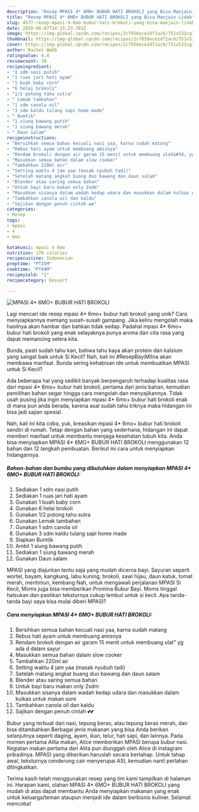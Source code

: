 ```yaml
---
description: "Resep MPASI 4* 6MO+ BUBUR HATI BROKOLI yang Bisa Manjain Lidah"
title: "Resep MPASI 4* 6MO+ BUBUR HATI BROKOLI yang Bisa Manjain Lidah"
slug: 4577-resep-mpasi-4-6mo-bubur-hati-brokoli-yang-bisa-manjain-lidah
date: 2020-06-07T14:15:23.701Z
image: https://img-global.cpcdn.com/recipes/2cf856ece1df1ac6/751x532cq70/mpasi-4-6mo-bubur-hati-brokoli-foto-resep-utama.jpg
thumbnail: https://img-global.cpcdn.com/recipes/2cf856ece1df1ac6/751x532cq70/mpasi-4-6mo-bubur-hati-brokoli-foto-resep-utama.jpg
cover: https://img-global.cpcdn.com/recipes/2cf856ece1df1ac6/751x532cq70/mpasi-4-6mo-bubur-hati-brokoli-foto-resep-utama.jpg
author: Rachel Webb
ratingvalue: 4.4
reviewcount: 10
recipeingredient:
- "1 sdm nasi putih"
- "1 ruas jari hati ayam"
- "1 buah baby corn"
- "6 helai brokoli"
- "1/2 potong tahu sutra"
- " Lemak tambahan"
- "1 sdm canola oil"
- "3 sdm kaldu tulang sapi home made"
- " Bumtik"
- "1 siung bawang putih"
- "1 siung bawang merah"
- " Daun salam"
recipeinstructions:
- "Bersihkan semua bahan kecuali nasi yaa, karna sudah matang"
- "Rebus hati ayam untuk membuang amisnya"
- "Rendam brokoli dengan air garam 15 menit untuk membuang ulat&#34; yg ada d dalam sayur"
- "Masukkan semua bahan dalam slow cooker"
- "Tambahkan 220ml air"
- "Setting waktu 4 jam yaa (masak nyubuh tadi)"
- "Setelah matang angkat buang duo bawang dan daun salam"
- "Blender atau saring semua bahan"
- "Untuk bayi baru makan only 2sdm"
- "Masukkan sisanya dalam wadah kedap udara dan masukkan dalam kulkas untuk makan sore"
- "Tambahkan canola oil dan kaldu"
- "Sajikan dengan penuh cintah 💕💕"
categories:
- Resep
tags:
- mpasi
- 4
- 6mo

katakunci: mpasi 4 6mo 
nutrition: 170 calories
recipecuisine: Indonesian
preptime: "PT35M"
cooktime: "PT49M"
recipeyield: "1"
recipecategory: Dessert

---
```



![MPASI 4* 6MO+ BUBUR HATI BROKOLI](https://img-global.cpcdn.com/recipes/2cf856ece1df1ac6/751x532cq70/mpasi-4-6mo-bubur-hati-brokoli-foto-resep-utama.jpg)

Lagi mencari ide resep mpasi 4* 6mo+ bubur hati brokoli yang unik? Cara menyiapkannya memang susah-susah gampang. Jika keliru mengolah maka hasilnya akan hambar dan bahkan tidak sedap. Padahal mpasi 4* 6mo+ bubur hati brokoli yang enak selayaknya punya aroma dan cita rasa yang dapat memancing selera kita.

Bunda, pasti sudah tahu kan, bahwa tahu kaya akan protein dan kalsium yang sangat baik untuk Si Kecil? Nah, kali ini ‪#ResepBayiMilna akan membawa manfaat. Bunda sering kehabisan ide untuk membuatkan MPASI untuk Si Kecil?

Ada beberapa hal yang sedikit banyak berpengaruh terhadap kualitas rasa dari mpasi 4* 6mo+ bubur hati brokoli, pertama dari jenis bahan, kemudian pemilihan bahan segar hingga cara mengolah dan menyajikannya. Tidak usah pusing jika ingin menyiapkan mpasi 4* 6mo+ bubur hati brokoli enak di mana pun anda berada, karena asal sudah tahu triknya maka hidangan ini bisa jadi sajian spesial.


Nah, kali ini kita coba, yuk, kreasikan mpasi 4* 6mo+ bubur hati brokoli sendiri di rumah. Tetap dengan bahan yang sederhana, hidangan ini dapat memberi manfaat untuk membantu menjaga kesehatan tubuh kita. Anda bisa menyiapkan MPASI 4* 6MO+ BUBUR HATI BROKOLI menggunakan 12 bahan dan 12 langkah pembuatan. Berikut ini cara untuk menyiapkan hidangannya.

<!--inarticleads1-->

##### Bahan-bahan dan bumbu yang dibutuhkan dalam menyiapkan MPASI 4* 6MO+ BUBUR HATI BROKOLI:

1. Sediakan 1 sdm nasi putih
1. Sediakan 1 ruas jari hati ayam
1. Gunakan 1 buah baby corn
1. Gunakan 6 helai brokoli
1. Gunakan 1/2 potong tahu sutra
1. Gunakan  Lemak tambahan
1. Gunakan 1 sdm canola oil
1. Gunakan 3 sdm kaldu tulang sapi home made
1. Siapkan  Bumtik
1. Ambil 1 siung bawang putih
1. Sediakan 1 siung bawang merah
1. Gunakan  Daun salam


MPASI yang diajurkan tentu saja yang mudah dicerna bayi. Sayuran seperti wortel, bayam, kangkung, labu kuning, brokoli, sawi hijau, daun katuk, tomat merah, mentimun, kembang Nah, untuk mengawali perjalanan MPASI Si Kecil, Moms juga bisa memberikan Promina Bubur Bayi. Moms tinggal halsukan dan pastikan teksturnya cukup lembut untuk si kecil. Apa tanda-tanda bayi saya bisa mulai diberi MPASI? 

<!--inarticleads2-->

##### Cara menyiapkan MPASI 4* 6MO+ BUBUR HATI BROKOLI:

1. Bersihkan semua bahan kecuali nasi yaa, karna sudah matang
1. Rebus hati ayam untuk membuang amisnya
1. Rendam brokoli dengan air garam 15 menit untuk membuang ulat&#34; yg ada d dalam sayur
1. Masukkan semua bahan dalam slow cooker
1. Tambahkan 220ml air
1. Setting waktu 4 jam yaa (masak nyubuh tadi)
1. Setelah matang angkat buang duo bawang dan daun salam
1. Blender atau saring semua bahan
1. Untuk bayi baru makan only 2sdm
1. Masukkan sisanya dalam wadah kedap udara dan masukkan dalam kulkas untuk makan sore
1. Tambahkan canola oil dan kaldu
1. Sajikan dengan penuh cintah 💕💕


Bubur yang terbuat dari nasi, tepung beras, atau tepung beras merah, dan bisa ditambahkan Berbagai jenis makanan yang bisa Anda berikan selanjutnya seperti daging, ayam, ikan, telur, hati sapi, dan lainnya. Pada momen pertama Alita makan, Alice memberikan MPASI berupa bubur nasi. Kegiatan makan pertama dari Alita pun diunggah oleh Alice di instagram pribadinya. MPASI yang diberikan haruslah secara bertahap. Untuk tahap awal, teksturnya cenderung cair menyerupai ASI, kemudian nanti perlahan ditingkatkan. 

Terima kasih telah menggunakan resep yang tim kami tampilkan di halaman ini. Harapan kami, olahan MPASI 4* 6MO+ BUBUR HATI BROKOLI yang mudah di atas dapat membantu Anda menyiapkan makanan yang enak untuk keluarga/teman ataupun menjadi ide dalam berbisnis kuliner. Selamat mencoba!
